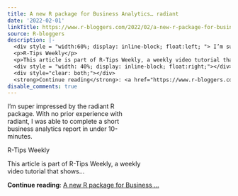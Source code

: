 ```yaml
---
title: A new R package for Business Analytics… radiant
date: '2022-02-01'
linkTitle: https://www.r-bloggers.com/2022/02/a-new-r-package-for-business-analytics-radiant/
source: R-bloggers
description: |-
  <div style = "width:60%; display: inline-block; float:left; "> I’m super impressed by the radiant R package. With no prior experience with radiant, I was able to complete a short business analytics report in under 10-minutes.</p>
  <p>R-Tips Weekly</p>
  <p>This article is part of R-Tips Weekly, a weekly video tutorial that shows...</p></div>
  <div style = "width: 40%; display: inline-block; float:right;"></div>
  <div style="clear: both;"></div>
  <strong>Continue reading</strong>: <a href="https://www.r-bloggers.com/2022/02/a-new-r-package-for-business-analytics-radiant/">A new R package for Business ...
disable_comments: true
---
```

<div style = "width:60%; display: inline-block; float:left; "> I’m super impressed by the radiant R package. With no prior experience with radiant, I was able to complete a short business analytics report in under 10-minutes.</p>
<p>R-Tips Weekly</p>
<p>This article is part of R-Tips Weekly, a weekly video tutorial that shows...</p></div>
<div style = "width: 40%; display: inline-block; float:right;"></div>
<div style="clear: both;"></div>
<strong>Continue reading</strong>: <a href="https://www.r-bloggers.com/2022/02/a-new-r-package-for-business-analytics-radiant/">A new R package for Business ...